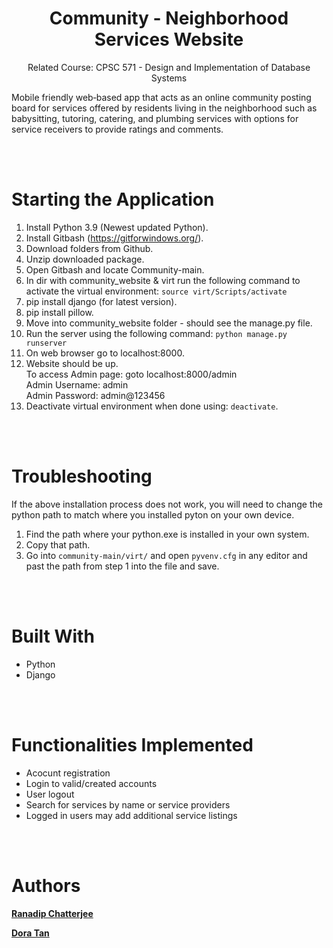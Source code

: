 <h1 align="center">Community - Neighborhood Services Website</h1>

<p align="center">Related Course: CPSC 571 - Design and Implementation of Database Systems</p>

<p> Mobile friendly web‑based app that acts as an online community posting board for services offered by residents living in the neighborhood such
as babysitting, tutoring, catering, and plumbing services with options for service receivers to provide ratings and comments.

<br></br>

# Starting the Application
1. Install Python 3.9 (Newest updated Python). <br>
2. Install Gitbash (https://gitforwindows.org/). <br>
3. Download folders from Github. <br>
4. Unzip downloaded package. <br>
5. Open Gitbash and locate Community-main. <br>
6. In dir with community_website & virt run the following command to activate the virtual environment: `source virt/Scripts/activate` <br>
7. pip install django (for latest version). <br>
8. pip install pillow. <br>
9. Move into community_website folder - should see the manage.py file. <br>
10. Run the server using the following command: `python manage.py runserver` <br>
11. On web browser go to localhost:8000. <br>
12. Website should be up. <br>
        To access Admin page: goto localhost:8000/admin <br>
            Admin Username: admin <br>
            Admin Password: admin@123456 <br>
13. Deactivate virtual environment when done using: `deactivate`.

<br></br>

# Troubleshooting
If the above installation process does not work, you will need to change the python path to match where you installed pyton on your own device.

1. Find the path where your python.exe is installed in your own system. <br>
2. Copy that path. <br>
3. Go into `community-main/virt/` and open `pyvenv.cfg` in any editor and past the path from step 1 into the file and save.

<br></br>

# Built With
- Python
- Django

<br></br>

# Functionalities Implemented
- Acocunt registration
- Login to valid/created accounts
- User logout
- Search for services by name or service providers
- Logged in users may add additional service listings 

<br></br>

# Authors

[**Ranadip Chatterjee**](https://github.com/oBhodrolok)

[**Dora Tan**](https://github.com/DoughraT)
